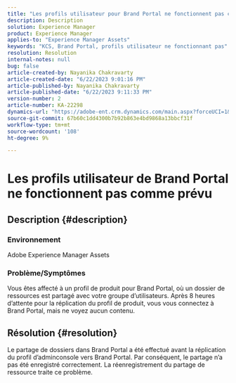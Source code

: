 ```yaml
---
title: "Les profils utilisateur pour Brand Portal ne fonctionnent pas comme prévu"
description: Description
solution: Experience Manager
product: Experience Manager
applies-to: "Experience Manager Assets"
keywords: "KCS, Brand Portal, profils utilisateur ne fonctionnant pas"
resolution: Resolution
internal-notes: null
bug: false
article-created-by: Nayanika Chakravarty
article-created-date: "6/22/2023 9:01:16 PM"
article-published-by: Nayanika Chakravarty
article-published-date: "6/22/2023 9:11:33 PM"
version-number: 2
article-number: KA-22298
dynamics-url: "https://adobe-ent.crm.dynamics.com/main.aspx?forceUCI=1&pagetype=entityrecord&etn=knowledgearticle&id=74ac2ce9-3f11-ee11-8f6d-6045bd006d92"
source-git-commit: 67b60c1dd4300b7b92b863e4bd9868a13bbcf31f
workflow-type: tm+mt
source-wordcount: '108'
ht-degree: 9%

---
```


# Les profils utilisateur de Brand Portal ne fonctionnent pas comme prévu

## Description {#description}


### Environnement

Adobe Experience Manager Assets

### Problème/Symptômes

Vous êtes affecté à un profil de produit pour Brand Portal, où un dossier de ressources est partagé avec votre groupe d’utilisateurs. Après 8 heures d’attente pour la réplication du profil de produit, vous vous connectez à Brand Portal, mais ne voyez aucun contenu.


## Résolution {#resolution}


Le partage de dossiers dans Brand Portal a été effectué avant la réplication du profil d’adminconsole vers Brand Portal. Par conséquent, le partage n’a pas été enregistré correctement. La réenregistrement du partage de ressource traite ce problème.
